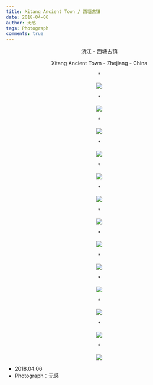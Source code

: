 ```yaml
---
title: Xitang Ancient Town / 西塘古镇
date: 2018-04-06
author: 无感
tags: Photograph
comments: true
---
```


<p style="text-align:center;">浙江 - 西塘古镇 </p>

<p style="text-align:center;">Xitang Ancient Town - Zhejiang - China </p>

<p style="text-align:center;">*</p>

<center><img src="/images/20180406Xitang/20180406Xitang_0.jpg"></img></center>

<!--more-->

<p style="text-align:center;">*</p>

<center><img src="/images/20180406Xitang/20180406Xitang_1.jpg"></img></center>

<p style="text-align:center;">*</p>

<center><img src="/images/20180406Xitang/20180406Xitang_2.jpg"></img></center>

<p style="text-align:center;">*</p>

<center><img src="/images/20180406Xitang/20180406Xitang_3.jpg"></img></center>

<p style="text-align:center;">*</p>

<center><img src="/images/20180406Xitang/20180406Xitang_4.jpg"></img></center>

<p style="text-align:center;">*</p>

<center><img src="/images/20180406Xitang/20180406Xitang_5.jpg"></img></center>

<p style="text-align:center;">*</p>

<center><img src="/images/20180406Xitang/20180406Xitang_6.jpg"></img></center>

<p style="text-align:center;">*</p>

<center><img src="/images/20180406Xitang/20180406Xitang_7.jpg"></img></center>

<p style="text-align:center;">*</p>

<center><img src="/images/20180406Xitang/20180406Xitang_8.jpg"></img></center>

<p style="text-align:center;">*</p>

<center><img src="/images/20180406Xitang/20180406Xitang_9.jpg"></img></center>

<p style="text-align:center;">*</p>

<center><img src="/images/20180406Xitang/20180406Xitang_10.jpg"></img></center>

<p style="text-align:center;">*</p>

<center><img src="/images/20180406Xitang/20180406Xitang_11.jpg"></img></center>

<p style="text-align:center;">*</p>

<center><img src="/images/20180406Xitang/20180406Xitang_12.jpg"></img></center>



- 2018.04.06
- Photograph：无感